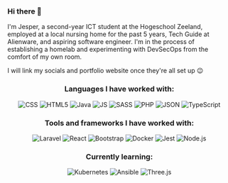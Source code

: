 ### Hi there 👋

I'm Jesper, a second-year ICT student at the Hogeschool Zeeland, employed at a local nursing home for the past 5 years, Tech Guide at Alienware, and aspiring software engineer. I'm in the process of establishing a homelab and experimenting with DevSecOps from the comfort of my own room.

I will link my socials and portfolio website once they're all set up 😉

<!--
<p align="center">
 <a href="https://s.tcno.co/AccSwitcherDiscord"><img src="https://img.shields.io/badge/GitHub-100000?style=for-the-badge&logo=github&logoColor=white" alt="Discord"></a>
  <a href="https://twitter.com/TcNobo"><img src="https://img.shields.io/badge/Twitter-1DA1F2?style=for-the-badge&logo=twitter&logoColor=white" alt="Twitter"></a>
  <a href="https://steamcommunity.com/profiles/76561198064588130"><img src="https://img.shields.io/badge/Steam-000000?style=for-the-badge&logo=steam&logoColor=white" alt="Steam"></a>
  <a href="https://youtube.com/TroubleChute"><img src="https://img.shields.io/badge/YouTube-FF0000?style=for-the-badge&logo=youtube&logoColor=white" alt="YouTube"></a>
</p>
-->

<h3 align="center">Languages I have worked with:</h3>
<p align="center">
  <img src="https://img.shields.io/badge/CSS3-239120?&style=for-the-badge&logo=css3&logoColor=white" alt="CSS">
  <img src="https://img.shields.io/badge/HTML5-E34F26?style=for-the-badge&logo=html5&logoColor=white" alt="HTML5">
  <img src="https://img.shields.io/badge/Java-ED8B00?style=for-the-badge&logo=java&logoColor=white" alt="Java">
  <img src="https://img.shields.io/badge/JavaScript-323330?style=for-the-badge&logo=javascript&logoColor=F7DF1E" alt="JS">
  <img src="https://img.shields.io/badge/Sass-CC6699?style=for-the-badge&logo=sass&logoColor=white" alt="SASS">
  <img src="https://img.shields.io/badge/PHP-777BB4?style=for-the-badge&logo=php&logoColor=white" alt="PHP">
  <img src="https://img.shields.io/badge/JSON-000000?style=for-the-badge&logo=json&logoColor=white" alt="JSON">
  <img src="https://img.shields.io/badge/TypeScript-3178C6?style=for-the-badge&logo=typescript&logoColor=white" alt="TypeScript">
</p>

<h3 align="center">Tools and frameworks I have worked with:</h3>
<p align="center">
  <img src="https://img.shields.io/badge/Laravel-FF2D20?&style=for-the-badge&logo=laravel&logoColor=white" alt="Laravel">
  <img src="https://img.shields.io/badge/React-61DAFB?&style=for-the-badge&logo=react&logoColor=white" alt="React">
  <img src="https://img.shields.io/badge/Bootstrap-7952B3?&style=for-the-badge&logo=bootstrap&logoColor=white" alt="Bootstrap">
  <img src="https://img.shields.io/badge/Docker-2496ED?&style=for-the-badge&logo=docker&logoColor=white" alt="Docker">
  <img src="https://img.shields.io/badge/Jest-C21325?&style=for-the-badge&logo=jest&logoColor=white" alt="Jest">
  <img src="https://img.shields.io/badge/Node.js-339933?&style=for-the-badge&logo=node.js&logoColor=white" alt="Node.js">
</p>

<h3 align="center">Currently learning:</h3>
<p align="center">
  <img src="https://img.shields.io/badge/Kubernetes-326CE5?&style=for-the-badge&logo=kubernetes&logoColor=white" alt="Kubernetes">
  <img src="https://img.shields.io/badge/Ansible-EE0000?&style=for-the-badge&logo=ansible&logoColor=white" alt="Ansible">
  <img src="https://img.shields.io/badge/Three.js-000000?&style=for-the-badge&logo=three.js&logoColor=white" alt="Three.js">
</p>
